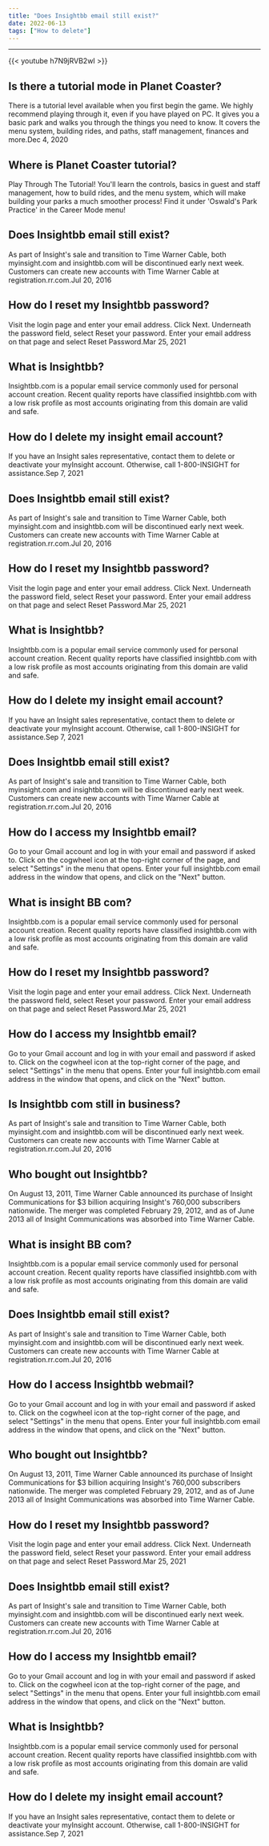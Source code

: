 ```yaml
---
title: "Does Insightbb email still exist?"
date: 2022-06-13
tags: ["How to delete"]
---
```


---
{{< youtube h7N9jRVB2wI >}}
## Is there a tutorial mode in Planet Coaster?
There is a tutorial level available when you first begin the game. We highly recommend playing through it, even if you have played on PC. It gives you a basic park and walks you through the things you need to know. It covers the menu system, building rides, and paths, staff management, finances and more.Dec 4, 2020

## Where is Planet Coaster tutorial?
Play Through The Tutorial! You'll learn the controls, basics in guest and staff management, how to build rides, and the menu system, which will make building your parks a much smoother process! Find it under 'Oswald's Park Practice' in the Career Mode menu!

## Does Insightbb email still exist?
As part of Insight's sale and transition to Time Warner Cable, both myinsight.com and insightbb.com will be discontinued early next week. Customers can create new accounts with Time Warner Cable at registration.rr.com.Jul 20, 2016

## How do I reset my Insightbb password?
Visit the login page and enter your email address. Click Next. Underneath the password field, select Reset your password. Enter your email address on that page and select Reset Password.Mar 25, 2021

## What is Insightbb?
Insightbb.com is a popular email service commonly used for personal account creation. Recent quality reports have classified insightbb.com with a low risk profile as most accounts originating from this domain are valid and safe.

## How do I delete my insight email account?
If you have an Insight sales representative, contact them to delete or deactivate your myInsight account. Otherwise, call 1-800-INSIGHT for assistance.Sep 7, 2021

## Does Insightbb email still exist?
As part of Insight's sale and transition to Time Warner Cable, both myinsight.com and insightbb.com will be discontinued early next week. Customers can create new accounts with Time Warner Cable at registration.rr.com.Jul 20, 2016

## How do I reset my Insightbb password?
Visit the login page and enter your email address. Click Next. Underneath the password field, select Reset your password. Enter your email address on that page and select Reset Password.Mar 25, 2021

## What is Insightbb?
Insightbb.com is a popular email service commonly used for personal account creation. Recent quality reports have classified insightbb.com with a low risk profile as most accounts originating from this domain are valid and safe.

## How do I delete my insight email account?
If you have an Insight sales representative, contact them to delete or deactivate your myInsight account. Otherwise, call 1-800-INSIGHT for assistance.Sep 7, 2021

## Does Insightbb email still exist?
As part of Insight's sale and transition to Time Warner Cable, both myinsight.com and insightbb.com will be discontinued early next week. Customers can create new accounts with Time Warner Cable at registration.rr.com.Jul 20, 2016

## How do I access my Insightbb email?
Go to your Gmail account and log in with your email and password if asked to. Click on the cogwheel icon at the top-right corner of the page, and select "Settings" in the menu that opens. Enter your full insightbb.com email address in the window that opens, and click on the "Next" button.

## What is insight BB com?
Insightbb.com is a popular email service commonly used for personal account creation. Recent quality reports have classified insightbb.com with a low risk profile as most accounts originating from this domain are valid and safe.

## How do I reset my Insightbb password?
Visit the login page and enter your email address. Click Next. Underneath the password field, select Reset your password. Enter your email address on that page and select Reset Password.Mar 25, 2021

## How do I access my Insightbb email?
Go to your Gmail account and log in with your email and password if asked to. Click on the cogwheel icon at the top-right corner of the page, and select "Settings" in the menu that opens. Enter your full insightbb.com email address in the window that opens, and click on the "Next" button.

## Is Insightbb com still in business?
As part of Insight's sale and transition to Time Warner Cable, both myinsight.com and insightbb.com will be discontinued early next week. Customers can create new accounts with Time Warner Cable at registration.rr.com.Jul 20, 2016

## Who bought out Insightbb?
On August 13, 2011, Time Warner Cable announced its purchase of Insight Communications for $3 billion acquiring Insight's 760,000 subscribers nationwide. The merger was completed February 29, 2012, and as of June 2013 all of Insight Communications was absorbed into Time Warner Cable.

## What is insight BB com?
Insightbb.com is a popular email service commonly used for personal account creation. Recent quality reports have classified insightbb.com with a low risk profile as most accounts originating from this domain are valid and safe.

## Does Insightbb email still exist?
As part of Insight's sale and transition to Time Warner Cable, both myinsight.com and insightbb.com will be discontinued early next week. Customers can create new accounts with Time Warner Cable at registration.rr.com.Jul 20, 2016

## How do I access Insightbb webmail?
Go to your Gmail account and log in with your email and password if asked to. Click on the cogwheel icon at the top-right corner of the page, and select "Settings" in the menu that opens. Enter your full insightbb.com email address in the window that opens, and click on the "Next" button.

## Who bought out Insightbb?
On August 13, 2011, Time Warner Cable announced its purchase of Insight Communications for $3 billion acquiring Insight's 760,000 subscribers nationwide. The merger was completed February 29, 2012, and as of June 2013 all of Insight Communications was absorbed into Time Warner Cable.

## How do I reset my Insightbb password?
Visit the login page and enter your email address. Click Next. Underneath the password field, select Reset your password. Enter your email address on that page and select Reset Password.Mar 25, 2021

## Does Insightbb email still exist?
As part of Insight's sale and transition to Time Warner Cable, both myinsight.com and insightbb.com will be discontinued early next week. Customers can create new accounts with Time Warner Cable at registration.rr.com.Jul 20, 2016

## How do I access my Insightbb email?
Go to your Gmail account and log in with your email and password if asked to. Click on the cogwheel icon at the top-right corner of the page, and select "Settings" in the menu that opens. Enter your full insightbb.com email address in the window that opens, and click on the "Next" button.

## What is Insightbb?
Insightbb.com is a popular email service commonly used for personal account creation. Recent quality reports have classified insightbb.com with a low risk profile as most accounts originating from this domain are valid and safe.

## How do I delete my insight email account?
If you have an Insight sales representative, contact them to delete or deactivate your myInsight account. Otherwise, call 1-800-INSIGHT for assistance.Sep 7, 2021

